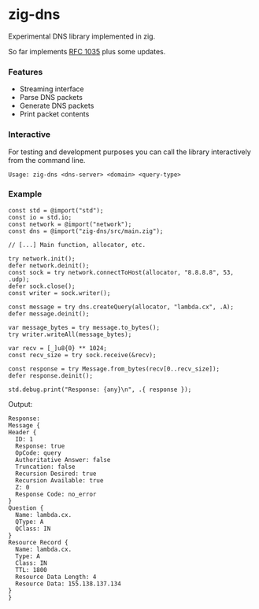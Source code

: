 # zig-dns

Experimental DNS library implemented in zig.

So far implements [RFC 1035](https://www.rfc-editor.org/rfc/rfc1035.html) plus some updates.

### Features
  * Streaming interface
  * Parse DNS packets
  * Generate DNS packets
  * Print packet contents
  
### Interactive

For testing and development purposes you can call the library interactively from the command line.

```
Usage: zig-dns <dns-server> <domain> <query-type>
```

### Example

```zig
const std = @import("std");
const io = std.io;
const network = @import("network");
const dns = @import("zig-dns/src/main.zig");

// [...] Main function, allocator, etc.

try network.init();
defer network.deinit();
const sock = try network.connectToHost(allocator, "8.8.8.8", 53, .udp);
defer sock.close();
const writer = sock.writer();

const message = try dns.createQuery(allocator, "lambda.cx", .A);
defer message.deinit();

var message_bytes = try message.to_bytes();
try writer.writeAll(message_bytes);

var recv = [_]u8{0} ** 1024;
const recv_size = try sock.receive(&recv);

const response = try Message.from_bytes(recv[0..recv_size]);
defer response.deinit();

std.debug.print("Response: {any}\n", .{ response });
```

Output:

```
Response:
Message {
Header {
  ID: 1
  Response: true
  OpCode: query
  Authoritative Answer: false
  Truncation: false
  Recursion Desired: true
  Recursion Available: true
  Z: 0
  Response Code: no_error
}
Question {
  Name: lambda.cx.
  QType: A
  QClass: IN
}
Resource Record {
  Name: lambda.cx.
  Type: A
  Class: IN
  TTL: 1800
  Resource Data Length: 4
  Resource Data: 155.138.137.134
}
}
```
